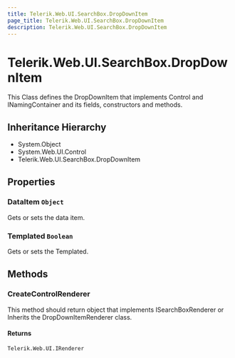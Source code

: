 ```yaml
---
title: Telerik.Web.UI.SearchBox.DropDownItem
page_title: Telerik.Web.UI.SearchBox.DropDownItem
description: Telerik.Web.UI.SearchBox.DropDownItem
---
```


# Telerik.Web.UI.SearchBox.DropDownItem

This Class defines the DropDownItem that implements
            Control and INamingContainer and its fields, constructors and methods.

## Inheritance Hierarchy

* System.Object
* System.Web.UI.Control
* Telerik.Web.UI.SearchBox.DropDownItem

## Properties

###  DataItem `Object`

Gets or sets the data item.

###  Templated `Boolean`

Gets or sets the Templated.

## Methods

###  CreateControlRenderer

This method should return object that implements ISearchBoxRenderer or Inherits the DropDownItemRenderer class.

#### Returns

`Telerik.Web.UI.IRenderer` 

